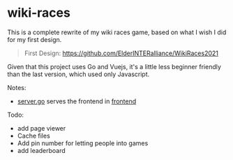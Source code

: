 # wiki-races

This is a complete rewrite of my wiki races game, based on what
I wish I did for my first design.

> First Design: <https://github.com/ElderINTERalliance/WikiRaces2021>

Given that this project uses Go and Vuejs, it's a little less
beginner friendly than the last version, which used only Javascript.

Notes:

- [server.go](main/server.go) serves the frontend in [frontend](frontend)

Todo:

- add page viewer
- Cache files
- Add pin number for letting people into games
- add leaderboard
